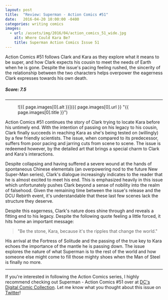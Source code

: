 ```yaml
---
layout: post
title:  "Review: Superman - Action Comics #51"
date:   2016-04-20 10:00:00 -0400
categories: writing comics
images:
  - url: /assets/img/2016/04/action_comics_51_wide.jpg
    alt: Where Could Kara Be?
    title: Superman Action Comics Issue 51
---
```

Action Comics #51 follows Clark and Kara as they explore what it means to be super, and how Clark expects his cousin to meet the needs of Earth when he is gone. Despite the issue's pacing feeling rushed, the sincerity of the relationship between the two characters helps overpower the eagerness Clark expresses towards his own death.

<h5 class="ta-center">Score: 7.5</h5>

<hr>

<figure markdown="1">
![{{ page.images[0].alt }}]({{ page.images[0].url }} "{{ page.images[0].title }}")
</figure>

Action Comics #51 continues the story of Clark trying to locate Kara before his untimely end. With the intention of passing on his legacy to his cousin, Clark finally succeeds in reaching Kara as she's being tested on (willingly) by a few friendly scientists. The issue, when compared to its predecessor, suffers from poor pacing and jarring cuts from scene to scene. The issue is redeemed however, by the detailed art that brings a special charm to Clark and Kara's interactions.

Despite collapsing and having suffered a severe wound at the hands of spontaneous Chinese elementals (an overpowering nod to the future New Super-Man series), Clark's dialogue increasingly indicates to the reader that he is almost excited to meet his end. This is emphasized heavily in this issue which unfortunately pushes Clark beyond a sense of nobility into the realm of falsehood. Given the remaining time between the issue's release and the DCU Rebirth event, it's understandable that these last few scenes lack the structure they deserve.

Despite this eagerness, Clark's nature does shine through and reveals a fitting end to his legacy. Despite the following quote feeling a little forced, it hits home an important message:

>"Be the stone, Kara, because it's the ripples that change the world."

His arrival at the Fortress of Solitude and the passing of the true key to Kara echoes the importance of the mantle he is passing down. The issue explores the nature of what Superman is to the rest of the world and how someone else might come to fill those mighty shoes when the Man of Steel is finally no more.

<hr>

If you're interested in following the Action Comics series, I highly recommend checking out Superman - Action Comics #51 over at [DC's Digital Comic Collection](//www.readdcentertainment.com/Action-Comics-2011-51/digital-comic/T1055200515001). Let me know what you thought about this issue on [Twitter](//twitter.com/joshdrink)!
